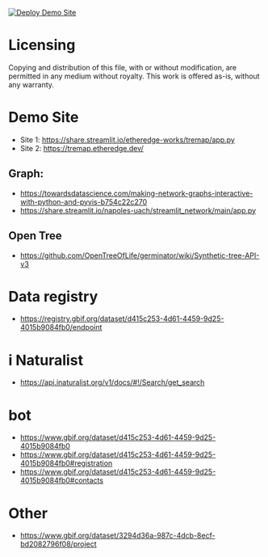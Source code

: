 [![Deploy Demo Site](https://github.com/Etheredge-Works/hatch_2022/actions/workflows/demo.yml/badge.svg)](https://github.com/Etheredge-Works/hatch_2022/actions/workflows/demo.yml)

# Licensing
Copying and distribution of this file, with or without modification, are permitted in any medium without royalty. This work is offered as-is, without any warranty.

# Demo Site
- Site 1: https://share.streamlit.io/etheredge-works/tremap/app.py
- Site 2: https://tremap.etheredge.dev/


## Graph: 
- https://towardsdatascience.com/making-network-graphs-interactive-with-python-and-pyvis-b754c22c270
- https://share.streamlit.io/napoles-uach/streamlit_network/main/app.py

## Open Tree
- https://github.com/OpenTreeOfLife/germinator/wiki/Synthetic-tree-API-v3


# Data registry
- https://registry.gbif.org/dataset/d415c253-4d61-4459-9d25-4015b9084fb0/endpoint

# i Naturalist
- https://api.inaturalist.org/v1/docs/#!/Search/get_search

# bot
- https://www.gbif.org/dataset/d415c253-4d61-4459-9d25-4015b9084fb0
- https://www.gbif.org/dataset/d415c253-4d61-4459-9d25-4015b9084fb0#registration
- https://www.gbif.org/dataset/d415c253-4d61-4459-9d25-4015b9084fb0#contacts



# Other
- https://www.gbif.org/dataset/3294d36a-987c-4dcb-8ecf-bd2082796f08/project
